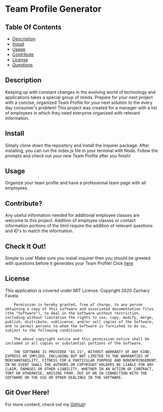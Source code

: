 # Team Profile Generator

## Table Of Contents
<!-- click each bullet to move to the associated section -->
* [Description](#description)
* [Install](#install)
* [Usage](#usage)
* [Contribute](#contribute)
* [License](#license)
* [Questions](#questions)
## Description

Keeping up with constant changes in the evolving world of technology and applications takes a special group of minds. Prepare for your next project with a concise, organized Team Profile for your next solution to the every day consumer's problem! This project was created for a manager with a list of employees in which they need everyone organized with relevant information.

## Install

Simply clone down the repository and install the inquirer package. After installing, you can run the index.js file in your terminal with Node. Follow the prompts and check out your new Team Profile after you finish!

## Usage

Organize your team profile and have a professional team page with all employees.

## Contribute?

Any useful information needed for additional employee classes are welcome to this project. Addition of employee classes or contact information portions of the html require the addition of relevant questions and ID's to match the information. 

## Check It Out!

Simple to use! Make sure you install inquirer then you should be greeted with questions before it generates your Team Profile! Click [here](https://youtu.be/Ar9UKK9pF98)

## License

This application is covered under MIT License.
Copyright 2020 Zachary Favela
       
        Permission is hereby granted, free of charge, to any person obtaining a copy of this software and associated documentation files (the "Software"), to deal in the Software without restriction, including without limitation the rights to use, copy, modify, merge, publish, distribute, sublicense, and/or sell copies of the Software, and to permit persons to whom the Software is furnished to do so, subject to the following conditions:
        
        The above copyright notice and this permission notice shall be included in all copies or substantial portions of the Software.
        
        THE SOFTWARE IS PROVIDED "AS IS", WITHOUT WARRANTY OF ANY KIND, EXPRESS OR IMPLIED, INCLUDING BUT NOT LIMITED TO THE WARRANTIES OF MERCHANTABILITY, FITNESS FOR A PARTICULAR PURPOSE AND NONINFRINGEMENT. IN NO EVENT SHALL THE AUTHORS OR COPYRIGHT HOLDERS BE LIABLE FOR ANY CLAIM, DAMAGES OR OTHER LIABILITY, WHETHER IN AN ACTION OF CONTRACT, TORT OR OTHERWISE, ARISING FROM, OUT OF OR IN CONNECTION WITH THE SOFTWARE OR THE USE OR OTHER DEALINGS IN THE SOFTWARE.

## Git Over Here!

For more content, check out my [GitHub](https://github.com/ZacharyBinx)!
